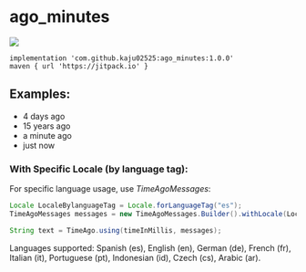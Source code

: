 # ago_minutes

[![](https://jitpack.io/v/kaju02525/ago_minutes.svg)](https://jitpack.io/#kaju02525/ago_minutes)


```
implementation 'com.github.kaju02525:ago_minutes:1.0.0'
maven { url 'https://jitpack.io' }
```

## Examples:
- 4 days ago
- 15 years ago
- a minute ago
- just now


### With Specific Locale (by language tag):

For specific language usage, use _TimeAgoMessages_:

```java
Locale LocaleBylanguageTag = Locale.forLanguageTag("es"); 
TimeAgoMessages messages = new TimeAgoMessages.Builder().withLocale(LocaleBylanguageTag).build();

String text = TimeAgo.using(timeInMillis, messages);
```

Languages supported: Spanish (es), English (en), German (de), French (fr), Italian (it), Portuguese (pt), Indonesian (id), Czech (cs), Arabic (ar).
